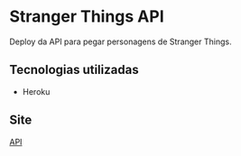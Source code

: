 # Stranger Things API

Deploy da API para pegar personagens de Stranger Things.

## Tecnologias utilizadas
- Heroku

## Site
[API](https://git.heroku.com/deborafantinif-dw.git)
